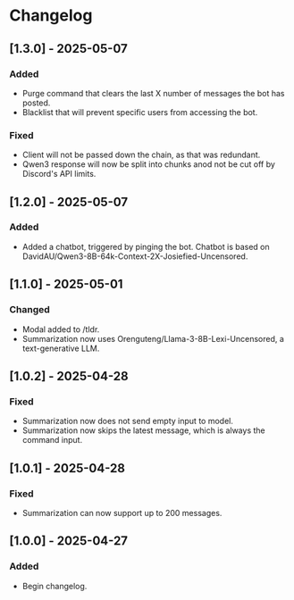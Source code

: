 # Changelog

## [1.3.0] - 2025-05-07
### Added
- Purge command that clears the last X number of messages the bot has posted.
- Blacklist that will prevent specific users from accessing the bot.

### Fixed
- Client will not be passed down the chain, as that was redundant. 
- Qwen3 response will now be split into chunks anod not be cut off by Discord's API limits.

## [1.2.0] - 2025-05-07
### Added
- Added a chatbot, triggered by pinging the bot. Chatbot is based on DavidAU/Qwen3-8B-64k-Context-2X-Josiefied-Uncensored.

## [1.1.0] - 2025-05-01
### Changed
- Modal added to /tldr.
- Summarization now uses Orenguteng/Llama-3-8B-Lexi-Uncensored, a text-generative LLM.

## [1.0.2] - 2025-04-28
### Fixed
- Summarization now does not send empty input to model.
- Summarization now skips the latest message, which is always the command input.

## [1.0.1] - 2025-04-28
### Fixed
- Summarization can now support up to 200 messages.

## [1.0.0] - 2025-04-27
### Added
- Begin changelog.

